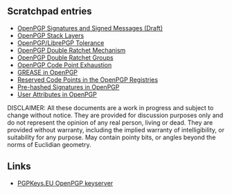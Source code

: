 Scratchpad entries
------------------

* [OpenPGP Signatures and Signed Messages (Draft)](https://andrewgdotcom.gitlab.io/openpgp-signatures)
* [OpenPGP Stack Layers](stack-layers.html)
* [OpenPGP/LibrePGP Tolerance](tolerance.html)
* [OpenPGP Double Ratchet Mechanism](ratchet.html)
* [OpenPGP Double Ratchet Groups](ratchet-groups.html)
* [OpenPGP Code Point Exhaustion](code-point-exhaustion.html)
* [GREASE in OpenPGP](grease.html)
* [Reserved Code Points in the OpenPGP Registries](reservations.html)
* [Pre-hashed Signatures in OpenPGP](prehash.html)
* [User Attributes in OpenPGP](attributes.html)

DISCLAIMER: All these documents are a work in progress and subject to change without notice.
They are provided for discussion purposes only and do not represent the opinion of any real person, living or dead.
They are provided without warranty, including the implied warranty of intelligibility, or suitability for any purpose.
May contain pointy bits, or angles beyond the norms of Euclidian geometry.

Links
-----

* [PGPKeys.EU OpenPGP keyserver](https://pgpkeys.eu/)
